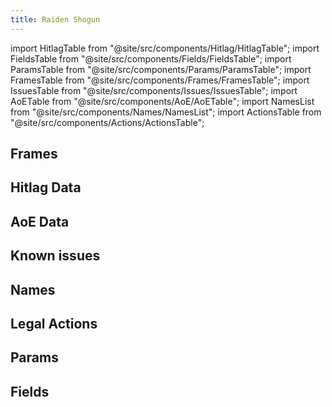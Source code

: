 ```yaml
---
title: Raiden Shogun
---
```


import HitlagTable from "@site/src/components/Hitlag/HitlagTable";
import FieldsTable from "@site/src/components/Fields/FieldsTable";
import ParamsTable from "@site/src/components/Params/ParamsTable";
import FramesTable from "@site/src/components/Frames/FramesTable";
import IssuesTable from "@site/src/components/Issues/IssuesTable";
import AoETable from "@site/src/components/AoE/AoETable";
import NamesList from "@site/src/components/Names/NamesList";
import ActionsTable from "@site/src/components/Actions/ActionsTable";

## Frames

<FramesTable item_key="raiden" />

## Hitlag Data

<HitlagTable item_key="raiden" />

## AoE Data

<AoETable item_key="raiden" />

## Known issues

<IssuesTable item_key="raiden" />

## Names

<NamesList item_key="raiden" />

## Legal Actions

<ActionsTable item_key="raiden" />

## Params

<ParamsTable item_key="raiden" />

## Fields

<FieldsTable item_key="raiden" />
